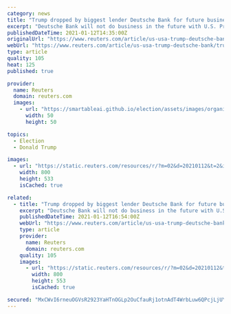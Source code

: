 ```yaml
---
category: news
title: "Trump dropped by biggest lender Deutsche Bank for future business: NYT"
excerpt: "Deutsche Bank will not do business in the future with U.S. President Donald Trump or his companies in the wake of his supporters' assault on the U.S. Capitol, the New York Times reported."
publishedDateTime: 2021-01-12T14:35:00Z
originalUrl: "https://www.reuters.com/article/us-usa-trump-deutsche-bank/trump-dropped-by-biggest-lender-deutsche-bank-for-future-business-nyt-idUSKBN29H0PM"
webUrl: "https://www.reuters.com/article/us-usa-trump-deutsche-bank/trump-dropped-by-biggest-lender-deutsche-bank-for-future-business-nyt-idUSKBN29H0PM"
type: article
quality: 105
heat: 125
published: true

provider:
  name: Reuters
  domain: reuters.com
  images:
    - url: "https://smartableai.github.io/election/assets/images/organizations/reuters.com-50x50.jpg"
      width: 50
      height: 50

topics:
  - Election
  - Donald Trump

images:
  - url: "https://static.reuters.com/resources/r/?m=02&d=20210112&t=2&i=1547458224&r=LYNXMPEH0B0CB&w=800"
    width: 800
    height: 533
    isCached: true

related:
  - title: "Trump dropped by biggest lender Deutsche Bank for future business: NYT"
    excerpt: "Deutsche Bank will not do business in the future with U.S. President Donald Trump or his companies in the wake of his supporters' assault on the U.S. Capitol, the New York Times reported."
    publishedDateTime: 2021-01-12T16:54:00Z
    webUrl: "https://www.reuters.com/article/us-usa-trump-deutsche-bank/trump-dropped-by-biggest-lender-deutsche-bank-for-future-business-nyt-idUKKBN29H0PM"
    type: article
    provider:
      name: Reuters
      domain: reuters.com
    quality: 105
    images:
      - url: "https://static.reuters.com/resources/r/?m=02&d=20210112&t=2&i=1547458912&r=LYNXMPEH0B0CM&w=800"
        width: 800
        height: 553
        isCached: true

secured: "MxCWvI6rneuOGVsR2923YaHTnOGLp2OuCfauRj1otnAdT4WrbLuw6QPcjLjUYc6Sgz8fsiINqr+rHyF87bRHM/ewa+t78IeQnwjPCgx6Vbvkm2kN4WoVu3/b4O0dx3d3+hDwD7HbeRVH09ATe1RBW10kOFETpudMWBt59Xm1n1sdkHcACjn23man/G4qANI0eVKHrB2pSCTbhGpg/RmRsZQUE8IkefAuFlyIDD0U5T9YH8ggQJk/XeBk7zFXvV9WYC/gfNTyzMdxwQy9+onVYh0q0/qux2rr4677xKvk795G60NwXqjbEmHPTiRlKb+rRMW3OG/zlPnMvICQHVmcnr0QNZEByuNHYOSO2pYNNUM=;lHGyTY46pn2iQjYDYThUVA=="
---
```


